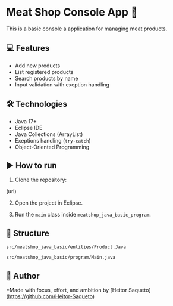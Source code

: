 # Meat Shop Console App 🥩

This is a basic console a application for managing meat products.

## 💻 Features 

- Add new products
- List registered products 
- Search products by name 
- Input validation with exeption handling 

## 🛠️ Technologies 

- Java 17+
- Eclipse IDE
- Java Collections (ArrayList)
- Exeptions handling (`try-catch`)
- Object-Oriented Programming

## ▶️ How to run

1. Clone the repository:

(url)

2. Open the project in Eclipse.

3. Run the `main` class inside `meatshop_java_basic_program`.

## 📁 Structure 

    src/meatshop_java_basic/entities/Product.Java

    src/meatshop_java_basic/program/Main.java

## 🧠 Author

 *Made with focus, effort, and ambition by [Heitor Saqueto] (https://github.com/Heitor-Saqueto)
